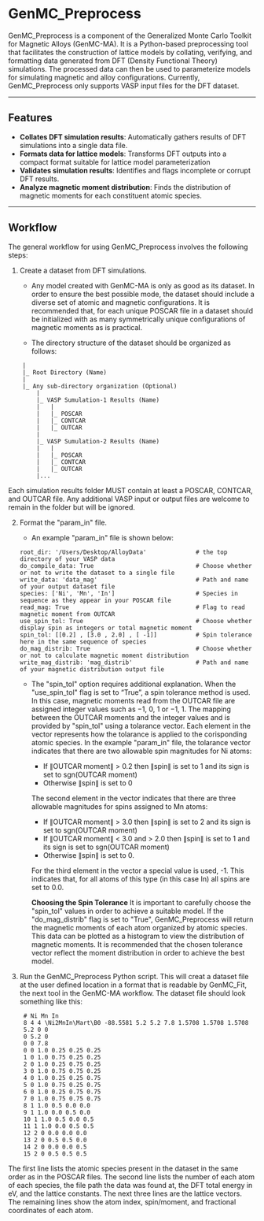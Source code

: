# GenMC_Preprocess

GenMC_Preprocess is a component of the Generalized Monte Carlo Toolkit for Magnetic Alloys (GenMC-MA). It is a Python-based preprocessing tool that facilitates the construction of lattice models by collating, verifying, and formatting data generated from DFT (Density Functional Theory) simulations. The processed data can then be used to parameterize models for simulating magnetic and alloy configurations. Currently, GenMC_Preprocess only supports VASP input files for the DFT dataset.

---

## Features

- **Collates DFT simulation results**: Automatically gathers results of DFT simulations into a single data file.
- **Formats data for lattice models**: Transforms DFT outputs into a compact format suitable for lattice model parameterization
- **Validates simulation results**: Identifies and flags incomplete or corrupt DFT results.
- **Analyze magnetic moment distribution**: Finds the distribution of magnetic moments for each constituent atomic species.

---

## Workflow

The general workflow for using GenMC_Preprocess involves the following steps:
1. Create a dataset from DFT simulations. 
    - Any model created with GenMC-MA is only as good as its dataset. In order to ensure the best possible mode, the dataset should include a diverse set of atomic and magnetic configurations. It is recommended that, for each unique POSCAR file in a dataset should be initialized with as many symmetrically unique configurations of magnetic moments as is practical.

    - The directory structure of the dataset should be organized as follows:
```plaintext
    |
    |_ Root Directory (Name)
	|
	|_ Any sub-directory organization (Optional)
		|
		|_ VASP Sumulation-1 Results (Name)
		|	|
		|	|_ POSCAR
		|	|_ CONTCAR
		|	|_ OUTCAR
		|
		|_ VASP Sumulation-2 Results (Name)
		|	|
		|	|_ POSCAR
		|	|_ CONTCAR
		|	|_ OUTCAR
		|...
   ```
   Each simulation results folder MUST contain at least a POSCAR, CONTCAR, and OUTCAR file. 
   Any additional VASP input or output files are welcome to remain in the folder but will be ignored. 
	
2. Format the "param_in" file.
   - An example "param_in" file is shown below:

	```plaintext
	root_dir: '/Users/Desktop/AlloyData'              # the top directory of your VASP data
	do_compile_data: True                             # Choose whether or not to write the dataset to a single file
	write_data: 'data_mag'                            # Path and name of your output dataset file
	species: ['Ni', 'Mn', 'In']                       # Species in sequence as they appear in your POSCAR file
	read_mag: True                                    # Flag to read magnetic moment from OUTCAR
	use_spin_tol: True                                # Choose whether display spin as integers or total magnetic moment
	spin_tol: [[0.2] , [3.0 , 2.0] , [ -1]]           # Spin tolerance here in the same sequence of species
	do_mag_distrib: True                              # Choose whether or not to calculate magnetic moment distribution
	write_mag_distrib: 'mag_distrib'                  # Path and name of your magnetic distribution output file
	```
   - The "spin_tol" option requires additional explanation. When the "use_spin_tol" flag is set to “True”, a spin tolerance method is used. In this case, magnetic moments read from the OUTCAR file are assigned integer 
     values such as −1, 0, 1 or −1, 1. The mapping between the OUTCAR moments and the integer values and is provided by "spin_tol" using a tolarance vector. Each element in the vector represents how the tolarance is 
     applied to the corisponding atomic species. In the example "param_in" file, the tolarance vector indicates that there are two allowable spin magnitudes for Ni atoms:
     - If ∥OUTCAR moment∥ > 0.2 then ∥spin∥ is set to 1 and its sign is set to sgn(OUTCAR moment)
     - Otherwise ∥spin∥ is set to 0
      
     The second element in the vector indicates that there are three allowable magnitudes for spins assigned to Mn atoms:
     - If ∥OUTCAR moment∥ > 3.0 then ∥spin∥ is set to 2 and its sign is set to sgn(OUTCAR moment)
     - If ∥OUTCAR moment∥ < 3.0 and > 2.0 then ∥spin∥ is set to 1 and its sign is set to sgn(OUTCAR moment)
     - Otherwise ∥spin∥ is set to 0.
    
     For the third element in the vector a special value is used, -1. This indicates that, for all atoms of this type (in this case In) all spins are set to 0.0.

     __Choosing the Spin Tolerance__
     It is important to carefully choose the "spin_tol" values in order to achieve a suitable model. If the "do_mag_distrib" flag is set to "True", GenMC_Preprocess will return the magnetic moments of each atom organized by atomic species. This data can be plotted as a histogram to view the distribution of magnetic moments. It is recommended that the chosen tolerance vector reflect the moment distribution in order to achieve the best model.
     

3. Run the GenMC_Preprocess Python script. This will creat a dataset file at the user defined location in a format that is readable by GenMC_Fit, the next tool in the GenMC-MA workflow. The dataset file should look something like this:

		# Ni Mn In
		8 4 4 \Ni2MnIn\Mart\B0 -88.5581 5.2 5.2 7.8 1.5708 1.5708 1.5708
		5.2 0 0
		0 5.2 0
		0 0 7.8
		0 0 1.0 0.25 0.25 0.25
		1 0 1.0 0.75 0.25 0.25
		2 0 1.0 0.25 0.75 0.25
		3 0 1.0 0.75 0.75 0.25
		4 0 1.0 0.25 0.25 0.75
		5 0 1.0 0.75 0.25 0.75
		6 0 1.0 0.25 0.75 0.75
		7 0 1.0 0.75 0.75 0.75
		8 1 1.0 0.5 0.0 0.0
		9 1 1.0 0.0 0.5 0.0
		10 1 1.0 0.5 0.0 0.5
		11 1 1.0 0.0 0.5 0.5
		12 2 0 0.0 0.0 0.0
		13 2 0 0.5 0.5 0.0
		14 2 0 0.0 0.0 0.5
		15 2 0 0.5 0.5 0.5

The first line lists the atomic species present in the dataset in the same order as in the POSCAR files. The second line lists the number of each atom of each species, the file path the data was found at, the DFT total energy in eV, and the lattice constants. The next three lines are the lattice vectors. The remaining lines show the atom index, spin/moment, and fractional coordinates of each atom. 




